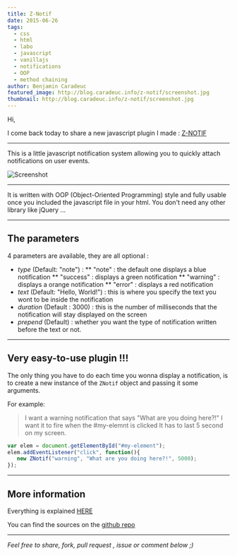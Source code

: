 ```yaml
---
title: Z-Notif
date: 2015-06-26
tags:
  - css
  - html
  - labo
  - javascript
  - vanillajs
  - notifications
  - OOP
  - method chaining
author: Benjamin Caradeuc
featured_image: http://blog.caradeuc.info/z-notif/screenshot.jpg
thumbnail: http://blog.caradeuc.info/z-notif/screenshot.jpg
---
```


Hi,

I come back today to share a new javascript plugin I made : [Z-NOTIF](http://blog.caradeuc.info/z-notif)

---

This is a little javascript notification system allowing you to quickly attach notifications on user events.

![Screenshot](http://blog.caradeuc.info/z-notif/screenshot.jpg)

---

It is written with OOP (Object-Oriented Programming) style and fully usable once you included the javascript file in your html. You don't need any other library like jQuery ...

---

## The parameters

4 parameters are available, they are all optional :

* *type* (Default: "note") :
  ** "note" : the default one displays a blue notification
  ** "success" : displays a green notification
  ** "warning" : displays a orange notification
  ** "error" : displays a red notification
* *text* (Default: "Hello, World!") : this is where you specify the text you wont to be inside the notification
* *duration* (Default : 3000) : this is the number of milliseconds that the notification will stay displayed on the screen
* *prepend* (Default) : whether you want the type of notification written before the text or not.

---

## Very easy-to-use plugin !!!

The only thing you have to do each time you wonna display a notification, is to create a new instance of the `ZNotif` object and passing it some arguments.

For example:

> I want a warning notification that says "What are you doing here?!"
> I want it to fire when the #my-elemnt is clicked
> It has to last 5 second on my screen.

```javascript
var elem = document.getElementById("#my-element");
elem.addEventListener("click", function(){
   new ZNotif("warning", "What are you doing here?!", 5000);
});
```

---

## More information

Everything is explained [HERE](http://blog.caradeuc.info/z-notif/)

You can find the sources on the [github repo](http://github.com/benavern/z-notif)

---

_Feel free to share, fork, pull request , issue or comment below ;)_
